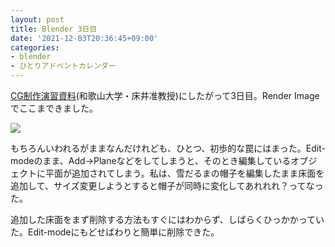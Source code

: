 ```yaml
---
layout: post
title: Blender 3日目
date: '2021-12-03T20:36:45+09:00'
categories:
- blender
- ひとりアドベントカレンダー
---
```


[CG制作演習資料](http://web.wakayama-u.ac.jp/~tokoi/cgpe2020.html)(和歌山大学・床井准教授)にしたがって3日目。Render Imageでここまできました。


![](/blog/images/snowman-rendered-1.jpg)

もちろんいわれるがままなんだけれども、ひとつ、初歩的な罠にはまった。Edit-modeのまま、Add→Planeなどをしてしまうと、そのとき編集しているオブジェクトに平面が追加されてしまう。私は、雪だるまの帽子を編集したまま床面を追加して、サイズ変更しようとすると帽子が同時に変化してあれれれ？ってなった。

追加した床面をまず削除する方法もすぐにはわからず、しばらくひっかかっていた。Edit-modeにもどせばわりと簡単に削除できた。


